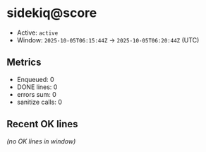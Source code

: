 # sidekiq@score

- Active: `active`
- Window: `2025-10-05T06:15:44Z` → `2025-10-05T06:20:44Z` (UTC)

## Metrics
- Enqueued: 0
- DONE lines: 0
- errors sum: 0
- sanitize calls: 0

## Recent OK lines
_(no OK lines in window)_
